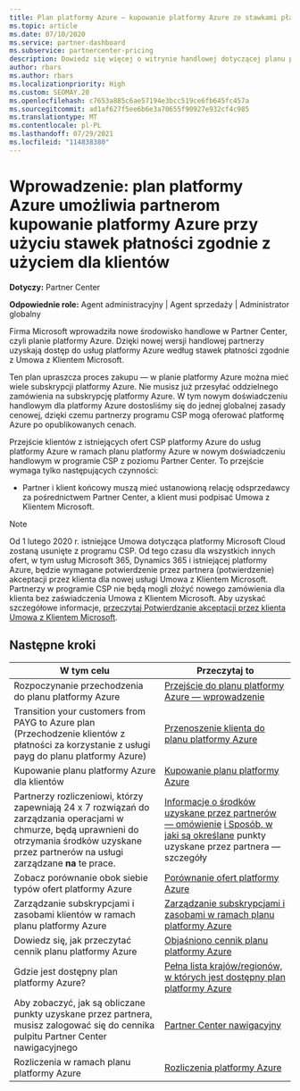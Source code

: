 ```yaml
---
title: Plan platformy Azure — kupowanie platformy Azure ze stawkami płatności zgodnie z użyciem
ms.topic: article
ms.date: 07/10/2020
ms.service: partner-dashboard
ms.subservice: partnercenter-pricing
description: Dowiedz się więcej o witrynie handlowej dotyczącej planu platformy Azure, aby kupić usługi platformy Azure po stawkach płatności zgodnie z użyciem dla klientów. Dowiedz się również o nowych wymaganiach dotyczących zabezpieczeń.
author: rbars
ms.author: rbars
ms.localizationpriority: High
ms.custom: SEOMAY.20
ms.openlocfilehash: c7653a885c6ae57194e3bcc519ce6fb645fc457a
ms.sourcegitcommit: ad1af627f5ee6b6e3a70655f90927e932cf4c985
ms.translationtype: MT
ms.contentlocale: pl-PL
ms.lasthandoff: 07/29/2021
ms.locfileid: "114838380"
---
```

# <a name="introduction-azure-plan-lets-partners-buy-azure-at-pay-as-you-go-rates-for-customers"></a>Wprowadzenie: plan platformy Azure umożliwia partnerom kupowanie platformy Azure przy użyciu stawek płatności zgodnie z użyciem dla klientów

**Dotyczy:** Partner Center

**Odpowiednie role:** Agent administracyjny | Agent sprzedaży | Administrator globalny

Firma Microsoft wprowadziła nowe środowisko handlowe w Partner Center, czyli planie platformy Azure.  Dzięki nowej wersji handlowej partnerzy uzyskają dostęp do usług platformy Azure według stawek płatności zgodnie z Umowa z Klientem Microsoft.

Ten plan upraszcza proces zakupu — w planie platformy Azure można mieć wiele subskrypcji platformy Azure. Nie musisz już przesyłać oddzielnego zamówienia na subskrypcję platformy Azure. W tym nowym doświadczeniu handlowym dla platformy Azure dostosliśmy się do jednej globalnej zasady cenowej, dzięki czemu partnerzy programu CSP mogą oferować platformę Azure po opublikowanych cenach.

Przejście klientów z istniejących ofert CSP platformy Azure do usług platformy Azure w ramach planu platformy Azure w nowym doświadczeniu handlowym w programie CSP z poziomu Partner Center. To przejście wymaga tylko następujących czynności:

- Partner i klient końcowy muszą mieć ustanowioną relację odsprzedawcy za pośrednictwem Partner Center, a klient musi podpisać Umowa z Klientem Microsoft.

>[!Note]
>Od 1 lutego 2020 r. istniejące Umowa dotycząca platformy Microsoft Cloud zostaną usunięte z programu CSP. Od tego czasu dla wszystkich innych ofert, w tym usług Microsoft 365, Dynamics 365 i istniejącej platformy Azure, będzie wymagane potwierdzenie przez partnera (potwierdzenie) akceptacji przez klienta dla nowej usługi Umowa z Klientem Microsoft. Partnerzy w programie CSP nie będą mogli złożyć nowego zamówienia dla klienta bez zaświadczenia Umowa z Klientem Microsoft. Aby uzyskać szczegółowe informacje, [przeczytaj Potwierdzanie akceptacji przez klienta Umowa z Klientem Microsoft](confirm-customer-agreement.md).


## <a name="next-steps"></a>Następne kroki

|**W tym celu**   |**Przeczytaj to**   |
|------------------|---------------------|
|Rozpoczynanie przechodzenia do planu platformy Azure|[Przejście do planu platformy Azure — wprowadzenie](azure-plan-get-started.md)
|Transition your customers from PAYG to Azure plan (Przechodzenie klientów z płatności za korzystanie z usługi payg do planu platformy Azure)|[Przenoszenie klienta do planu platformy Azure](azure-plan-transition.md)|
|Kupowanie planu platformy Azure dla klientów|[Kupowanie planu platformy Azure](purchase-azure-plan.md)|
|Partnerzy rozliczeniowi, którzy zapewniają 24 x 7 rozwiązań do zarządzania operacjami w chmurze, będą uprawnieni do otrzymania środków uzyskane przez partnerów na usługi zarządzane **na** te prace.|[Informacje o środków uzyskane przez partnerów — omówienie](partner-earned-credit.md) [i Sposób, w jaki są określane](partner-earned-credit-explanation.md) punkty uzyskane przez partnera — szczegóły|
|Zobacz porównanie obok siebie typów ofert platformy Azure|[Porównanie ofert platformy Azure](compare-azure-offers.md)|
|Zarządzanie subskrypcjami i zasobami klientów w ramach planu platformy Azure|[Zarządzanie subskrypcjami i zasobami w ramach planu platformy Azure](azure-plan-manage.md)|
|Dowiedz się, jak przeczytać cennik planu platformy Azure   |[Objaśniono cennik planu platformy Azure](azure-plan-price-list.md)|
|Gdzie jest dostępny plan platformy Azure?|[Pełna lista krajów/regionów, w których jest dostępny plan platformy Azure](https://query.prod.cms.rt.microsoft.com/cms/api/am/binary/RE3QN0x)
|Aby zobaczyć, jak są obliczane punkty uzyskane przez partnera, musisz zalogować się do cennika pulpitu Partner Center nawigacyjnego|[Partner Center nawigacyjny](https://partner.microsoft.com/dashboard/home)|
|Rozliczenia w ramach planu platformy Azure|[Rozliczenia platformy Azure](azure-plan-billing.md)|
